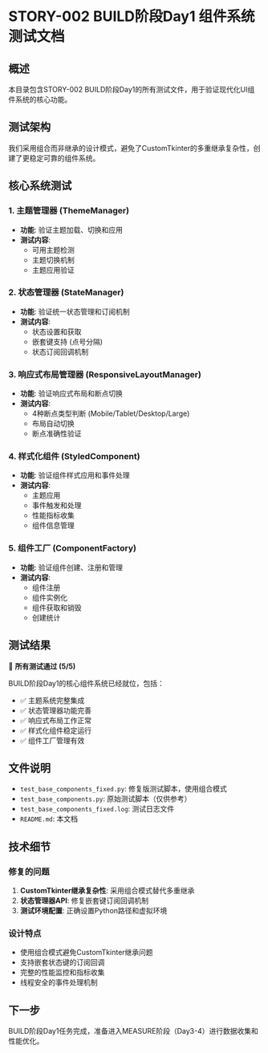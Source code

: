 # STORY-002 BUILD阶段Day1 组件系统测试文档

## 概述

本目录包含STORY-002 BUILD阶段Day1的所有测试文件，用于验证现代化UI组件系统的核心功能。

## 测试架构

我们采用组合而非继承的设计模式，避免了CustomTkinter的多重继承复杂性，创建了更稳定可靠的组件系统。

## 核心系统测试

### 1. 主题管理器 (ThemeManager)
- **功能**: 验证主题加载、切换和应用
- **测试内容**:
  - 可用主题检测
  - 主题切换机制
  - 主题应用验证

### 2. 状态管理器 (StateManager)
- **功能**: 验证统一状态管理和订阅机制
- **测试内容**:
  - 状态设置和获取
  - 嵌套键支持 (点号分隔)
  - 状态订阅回调机制

### 3. 响应式布局管理器 (ResponsiveLayoutManager)
- **功能**: 验证响应式布局和断点切换
- **测试内容**:
  - 4种断点类型判断 (Mobile/Tablet/Desktop/Large)
  - 布局自动切换
  - 断点准确性验证

### 4. 样式化组件 (StyledComponent)
- **功能**: 验证组件样式应用和事件处理
- **测试内容**:
  - 主题应用
  - 事件触发和处理
  - 性能指标收集
  - 组件信息管理

### 5. 组件工厂 (ComponentFactory)
- **功能**: 验证组件创建、注册和管理
- **测试内容**:
  - 组件注册
  - 组件实例化
  - 组件获取和销毁
  - 创建统计

## 测试结果

🎉 **所有测试通过 (5/5)**

BUILD阶段Day1的核心组件系统已经就位，包括：
- ✅ 主题系统完整集成
- ✅ 状态管理器功能完善
- ✅ 响应式布局工作正常
- ✅ 样式化组件稳定运行
- ✅ 组件工厂管理有效

## 文件说明

- `test_base_components_fixed.py`: 修复版测试脚本，使用组合模式
- `test_base_components.py`: 原始测试脚本（仅供参考）
- `test_base_components_fixed.log`: 测试日志文件
- `README.md`: 本文档

## 技术细节

### 修复的问题
1. **CustomTkinter继承复杂性**: 采用组合模式替代多重继承
2. **状态管理器API**: 修复嵌套键订阅回调机制
3. **测试环境配置**: 正确设置Python路径和虚拟环境

### 设计特点
- 使用组合模式避免CustomTkinter继承问题
- 支持嵌套状态键的订阅回调
- 完整的性能监控和指标收集
- 线程安全的事件处理机制

## 下一步

BUILD阶段Day1任务完成，准备进入MEASURE阶段（Day3-4）进行数据收集和性能优化。
